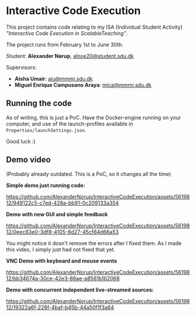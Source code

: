 # Interactive Code Execution

This project contains code relating to my ISA (Individual Student Activity) *"Interactive Code Execution in ScalableTeaching"*. 

The project runs from February 1st to June 30th.

Student: **Alexander Nørup**, alnoe20@student.sdu.dk

Supervisors:
- **Aisha Umair**: aiu@mmmi.sdu.dk
- **Miguel Enrique Campusano Araya**: mica@mmmi.sdu.dk

## Running the code

As of writing, this is just a PoC. Have the Docker-engine running on your computer, and use of the launch-profiles available in `Properties/launchSettings.json`.

Good luck :)

## Demo video

(Probably already outdated. This is a PoC, so it changes all the time)

**Simple demo just running code:**

https://github.com/AlexanderNorup/InteractiveCodeExecution/assets/5619812/949122c5-c7ed-428a-bb91-0c209133a354

**Demo with new GUI and simple feedback**

https://github.com/AlexanderNorup/InteractiveCodeExecution/assets/5619812/0eec83e0-3df8-4105-8d27-45cf84d66a53

You might notice it dosn't remove the errors after I fixed them. As I made this video, I simply just had not fixed that yet.

**VNC Demo with keyboard and mouse events**

https://github.com/AlexanderNorup/InteractiveCodeExecution/assets/5619812/bb34674a-30ce-42e3-86ae-a8561b162068

**Demo with concurrent independent live-streamed sources:**

https://github.com/AlexanderNorup/InteractiveCodeExecution/assets/5619812/19322a6f-228f-4baf-b45b-44a50f1f3a64
